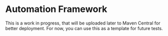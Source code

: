 # Automation Framework
This is a work in progress, that will be uploaded later to Maven Central for better deployment.
For now, you can use this as a template for future tests.
